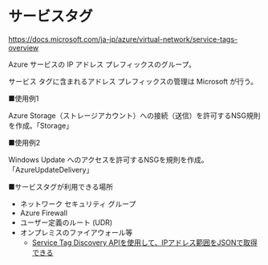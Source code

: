 # サービスタグ

https://docs.microsoft.com/ja-jp/azure/virtual-network/service-tags-overview

Azure サービスの IP アドレス プレフィックスのグループ。

サービス タグに含まれるアドレス プレフィックスの管理は Microsoft が行う。

■使用例1

Azure Storage（ストレージアカウント）への接続（送信）を許可するNSG規則を作成。「Storage」

■使用例2

Windows Update へのアクセスを許可するNSGを規則を作成。「AzureUpdateDelivery」

■サービスタグが利用できる場所

- ネットワーク セキュリティ グループ
- Azure Firewall
- ユーザー定義のルート (UDR)
- オンプレミスのファイアウォール等
  - [Service Tag Discovery APIを使用して、IPアドレス範囲をJSONで取得できる](https://docs.microsoft.com/ja-jp/azure/virtual-network/service-tags-overview#service-tags-on-premises)
